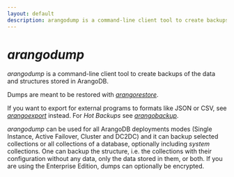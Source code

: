```yaml
---
layout: default
description: arangodump is a command-line client tool to create backups of the data and structures stored in ArangoDB
---
```

# _arangodump_

_arangodump_ is a command-line client tool to create backups of the data and
structures stored in ArangoDB.

Dumps are meant to be restored with [_arangorestore_](programs-arangorestore.html).

If you want to export for external programs to formats like JSON or CSV, see
[_arangoexport_](programs-arangoexport.html) instead. For _Hot Backups_ see
[_arangobackup_](programs-arangobackup.html).

_arangodump_ can be used for all ArangoDB deployments modes (Single Instance,
Active Failover, Cluster and DC2DC) and it can backup selected collections
or all collections of a database, optionally including _system_ collections. One
can backup the structure, i.e. the collections with their configuration without
any data, only the data stored in them, or both. If you are using the Enterprise
Edition, dumps can optionally be encrypted.
